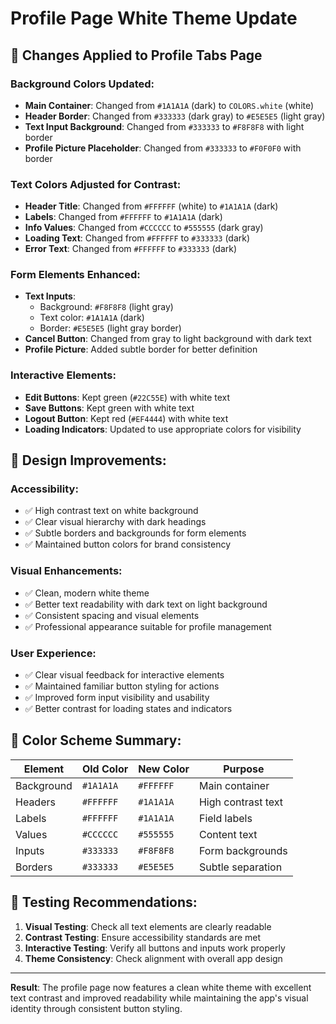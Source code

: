 # Profile Page White Theme Update

## 🎨 **Changes Applied to Profile Tabs Page**

### **Background Colors Updated:**
- **Main Container**: Changed from `#1A1A1A` (dark) to `COLORS.white` (white)
- **Header Border**: Changed from `#333333` (dark gray) to `#E5E5E5` (light gray)
- **Text Input Background**: Changed from `#333333` to `#F8F8F8` with light border
- **Profile Picture Placeholder**: Changed from `#333333` to `#F0F0F0` with border

### **Text Colors Adjusted for Contrast:**
- **Header Title**: Changed from `#FFFFFF` (white) to `#1A1A1A` (dark)
- **Labels**: Changed from `#FFFFFF` to `#1A1A1A` (dark)
- **Info Values**: Changed from `#CCCCCC` to `#555555` (dark gray)
- **Loading Text**: Changed from `#FFFFFF` to `#333333` (dark)
- **Error Text**: Changed from `#FFFFFF` to `#333333` (dark)

### **Form Elements Enhanced:**
- **Text Inputs**: 
  - Background: `#F8F8F8` (light gray)
  - Text color: `#1A1A1A` (dark)
  - Border: `#E5E5E5` (light gray border)
- **Cancel Button**: Changed from gray to light background with dark text
- **Profile Picture**: Added subtle border for better definition

### **Interactive Elements:**
- **Edit Buttons**: Kept green (`#22C55E`) with white text
- **Save Buttons**: Kept green with white text  
- **Logout Button**: Kept red (`#EF4444`) with white text
- **Loading Indicators**: Updated to use appropriate colors for visibility

## 🎯 **Design Improvements:**

### **Accessibility:**
- ✅ High contrast text on white background
- ✅ Clear visual hierarchy with dark headings
- ✅ Subtle borders and backgrounds for form elements
- ✅ Maintained button colors for brand consistency

### **Visual Enhancements:**
- ✅ Clean, modern white theme
- ✅ Better text readability with dark text on light background
- ✅ Consistent spacing and visual elements
- ✅ Professional appearance suitable for profile management

### **User Experience:**
- ✅ Clear visual feedback for interactive elements
- ✅ Maintained familiar button styling for actions
- ✅ Improved form input visibility and usability
- ✅ Better contrast for loading states and indicators

## 📱 **Color Scheme Summary:**

| Element | Old Color | New Color | Purpose |
|---------|-----------|-----------|---------|
| Background | `#1A1A1A` | `#FFFFFF` | Main container |
| Headers | `#FFFFFF` | `#1A1A1A` | High contrast text |
| Labels | `#FFFFFF` | `#1A1A1A` | Field labels |
| Values | `#CCCCCC` | `#555555` | Content text |
| Inputs | `#333333` | `#F8F8F8` | Form backgrounds |
| Borders | `#333333` | `#E5E5E5` | Subtle separation |

## 🧪 **Testing Recommendations:**

1. **Visual Testing**: Check all text elements are clearly readable
2. **Contrast Testing**: Ensure accessibility standards are met
3. **Interactive Testing**: Verify all buttons and inputs work properly
4. **Theme Consistency**: Check alignment with overall app design

---

**Result**: The profile page now features a clean white theme with excellent text contrast and improved readability while maintaining the app's visual identity through consistent button styling.